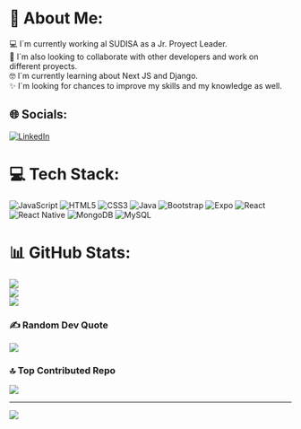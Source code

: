 # 💫 About Me:
💻 I´m currently working al SUDISA as a Jr. Proyect Leader.<br>🤝 I´m also looking to collaborate with other developers and work on different proyects.<br>🤓 I´m currently learning about Next JS and Django.<br>✨ I´m looking for chances to improve my skills and my knowledge as well.


## 🌐 Socials:
[![LinkedIn](https://img.shields.io/badge/LinkedIn-%230077B5.svg?logo=linkedin&logoColor=white)](https://linkedin.com/in/www.linkedin.com/in/josé-jaime-gpe-castañeda-ruíz) 

# 💻 Tech Stack:
![JavaScript](https://img.shields.io/badge/javascript-%23323330.svg?style=for-the-badge&logo=javascript&logoColor=%23F7DF1E) ![HTML5](https://img.shields.io/badge/html5-%23E34F26.svg?style=for-the-badge&logo=html5&logoColor=white) ![CSS3](https://img.shields.io/badge/css3-%231572B6.svg?style=for-the-badge&logo=css3&logoColor=white) ![Java](https://img.shields.io/badge/java-%23ED8B00.svg?style=for-the-badge&logo=java&logoColor=white) ![Bootstrap](https://img.shields.io/badge/bootstrap-%23563D7C.svg?style=for-the-badge&logo=bootstrap&logoColor=white) ![Expo](https://img.shields.io/badge/expo-1C1E24?style=for-the-badge&logo=expo&logoColor=#D04A37) ![React](https://img.shields.io/badge/react-%2320232a.svg?style=for-the-badge&logo=react&logoColor=%2361DAFB) ![React Native](https://img.shields.io/badge/react_native-%2320232a.svg?style=for-the-badge&logo=react&logoColor=%2361DAFB) ![MongoDB](https://img.shields.io/badge/MongoDB-%234ea94b.svg?style=for-the-badge&logo=mongodb&logoColor=white) ![MySQL](https://img.shields.io/badge/mysql-%2300f.svg?style=for-the-badge&logo=mysql&logoColor=white)
# 📊 GitHub Stats:
![](https://github-readme-stats.vercel.app/api?username=Jose-Jaime-Castaneda&theme=vue-dark&hide_border=false&include_all_commits=false&count_private=false)<br/>
![](https://github-readme-streak-stats.herokuapp.com/?user=Jose-Jaime-Castaneda&theme=vue-dark&hide_border=false)<br/>
![](https://github-readme-stats.vercel.app/api/top-langs/?username=Jose-Jaime-Castaneda&theme=vue-dark&hide_border=false&include_all_commits=false&count_private=false&layout=compact)

### ✍️ Random Dev Quote
![](https://quotes-github-readme.vercel.app/api?type=horizontal&theme=radical)

### 🔝 Top Contributed Repo
![](https://github-contributor-stats.vercel.app/api?username=Jose-Jaime-Castaneda&limit=5&theme=dark&combine_all_yearly_contributions=true)

---
[![](https://visitcount.itsvg.in/api?id=Jose-Jaime-Castaneda&icon=0&color=0)](https://visitcount.itsvg.in)

<!-- Proudly created with GPRM ( https://gprm.itsvg.in ) -->
